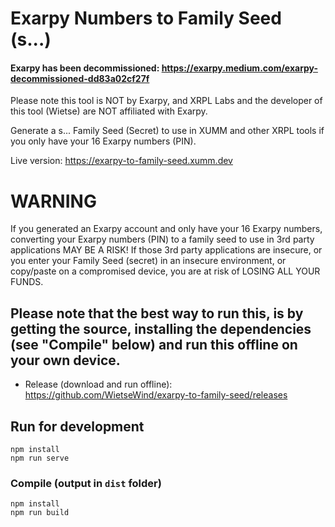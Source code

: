 # Exarpy Numbers to Family Seed (s...)

#### Exarpy has been decommissioned: https://exarpy.medium.com/exarpy-decommissioned-dd83a02cf27f

Please note this tool is NOT by Exarpy, and XRPL Labs and the developer of this tool (Wietse) are NOT affiliated with Exarpy.

Generate a s... Family Seed (Secret) to use in XUMM and other XRPL tools if you only have your 16 Exarpy numbers (PIN).

Live version: https://exarpy-to-family-seed.xumm.dev

# WARNING

If you generated an Exarpy account and only have your 16 Exarpy numbers, converting your Exarpy numbers (PIN) to
a family seed to use in 3rd party applications MAY BE A RISK! If those 3rd party applications are
insecure, or you enter your Family Seed (secret) in an insecure environment, or copy/paste on a
compromised device, you are at risk of LOSING ALL YOUR FUNDS.

## Please note that the best way to run this, is by getting the source, installing the dependencies (see "Compile" below) and run this offline on your own device.

- Release (download and run offline): https://github.com/WietseWind/exarpy-to-family-seed/releases

## Run for development
```
npm install
npm run serve
```

### Compile (output in `dist` folder)
```
npm install
npm run build
```
